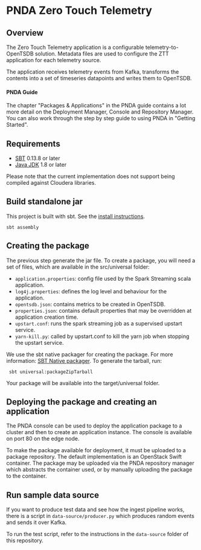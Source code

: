 # PNDA Zero Touch Telemetry

## Overview

The Zero Touch Telemetry application is a configurable telemetry-to-OpenTSDB solution.  Metadata
files are used to configure the ZTT application for each telemetry source.

The application receives telemetry events from Kafka, transforms the contents into a set of
timeseries datapoints and writes them to OpenTSDB.

#### PNDA Guide

The chapter "Packages & Applications" in the PNDA guide contains a lot more detail on the
Deployment Manager, Console and Repository Manager. You can also work through the step by step
guide to using PNDA in "Getting Started".

## Requirements

* [SBT](http://www.scala-sbt.org/0.13/docs/Setup.html) 0.13.8 or later
* [Java JDK](https://docs.oracle.com/javase/8/docs/technotes/guides/install/install_overview.html) 1.8 or later

Please note that the current implementation does not support being compiled against Cloudera libraries.

## Build standalone jar

This project is built with sbt. See the [install instructions](http://www.scala-sbt.org/release/docs/Setup.html).

	sbt assembly

## Creating the package

The previous step generate the jar file. To create a package, you will need a set of files, which are available in the src/universal folder:

- `application.properties`: config file used by the Spark Streaming scala application.
- `log4j.properties`: defines the log level and behaviour for the application.
- `opentsdb.json`: contains metrics to be created in OpenTSDB.
- `properties.json`: contains default properties that may be overridden at application creation time.
- `upstart.conf`: runs the spark streaming job as a supervised upstart service.
- `yarn-kill.py`: called by upstart.conf to kill the yarn job when stopping the upstart service.

We use the sbt native packager for creating the package. For more information: [SBT Native packager](http://www.scala-sbt.org/sbt-native-packager/). To generate the tarball, run:

	 sbt universal:packageZipTarball

Your package will be available into the target/universal folder.

## Deploying the package and creating an application

The PNDA console can be used to deploy the application package to a cluster and then to create
an application instance. The console is available on port 80 on the edge node.

To make the package available for deployment, it must be uploaded to a package repository. The
default implementation is an OpenStack Swift container. The package may be uploaded via the PNDA
repository manager which abstracts the container used, or by manually uploading the package to
the container.

## Run sample data source

If you want to produce test data and see how the ingest pipeline works, there is a script in `data-source/producer.py` which produces random events and sends it over Kafka.

To run the test script, refer to the instructions in the `data-source` folder of this repository.
